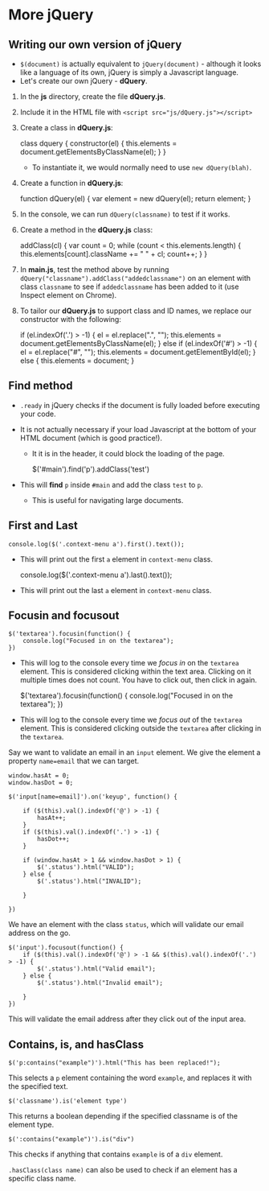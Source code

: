 # More jQuery

## Writing our own version of jQuery

- `$(document)` is actually equivalent to `jQuery(document)` - although it looks like a language of its own, jQuery is simply a Javascript language.
- Let's create our own jQuery - **dQuery**.

1. In the **js** directory, create the file **dQuery.js**.
2. Include it in the HTML file with `<script src="js/dQuery.js"></script>`
3. Create a class in **dQuery.js**:
   
    class dquery {
        constructor(el) {
            this.elements = document.getElementsByClassName(el);
        }
    }

    - To instantiate it, we would normally need to use `new dQuery(blah)`.
4. Create a function in **dQuery.js**:

    function dQuery(el) {
        var element = new dQuery(el);
        return element;
    }
5. In the console, we can run `dQuery(classname)` to test if it works.
6. Create a method in the **dQuery.js** class:

    addClass(cl) {
        var count = 0;
        while (count < this.elements.length) {
            this.elements[count].className += " " + cl;
            count++;
        }
    }

7. In **main.js**, test the method above by running `dQuery("classname").addClass("addedclassname")` on an element with class `classname` to see if `addedclassname` has been added to it (use Inspect element on Chrome).
8. To tailor our **dQuery.js** to support class and ID names, we replace our constructor with the following:

    if (el.indexOf('.') > -1) {
        el = el.replace(".", "");
        this.elements = document.getElementsByClassName(el);
    } else if (el.indexOf('#') > -1) {
        el = el.replace("#", "");
        this.elements = document.getElementById(el);
    } else {
        this.elements = document;
    }

## Find method

- `.ready` in jQuery checks if the document is fully loaded before executing your code.
- It is not actually necessary if your load Javascript at the bottom of your HTML document (which is good practice!).
  - It it is in the header, it could block the loading of the page.

    $('#main').find('p').addClass('test')

- This will **find** `p` inside `#main` and add the class `test` to `p`.
  - This is useful for navigating large documents.

## First and Last

    console.log($('.context-menu a').first().text());

- This will print out the first `a` element in `context-menu` class.

    console.log($('.context-menu a').last().text());

- This will print out the last `a` element in `context-menu` class.

## Focusin and focusout

    $('textarea').focusin(function() {
        console.log("Focused in on the textarea");
    })

- This will log to the console every time we *focus in* on the `textarea` element. This is considered clicking within the text area. Clicking on it multiple times does not count. You have to click out, then click in again.

    $('textarea').focusin(function() {
        console.log("Focused in on the textarea");
    })

- This will log to the console every time we *focus out* of the `textarea` element. This is considered clicking outside the `textarea` after clicking in the `textarea`.

Say we want to validate an email in an `input` element. We give the element a property `name=email` that we can target.

    window.hasAt = 0;
    window.hasDot = 0;

    $('input[name=email]').on('keyup', function() {

        if ($(this).val().indexOf('@') > -1) {
            hasAt++;
        }
        if ($(this).val().indexOf('.') > -1) {
            hasDot++;
        }

        if (window.hasAt > 1 && window.hasDot > 1) {
            $('.status').html("VALID");
        } else {
            $('.status').html("INVALID");

        }
        
    })

We have an element with the class `status`, which will validate our email address on the go.

    $('input').focusout(function() {
        if ($(this).val().indexOf('@') > -1 && $(this).val().indexOf('.') > -1) {
            $('.status').html("Valid email");
        } else {
            $('.status').html("Invalid email");

        }
    })

This will validate the email address after they click out of the input area.

## Contains, is, and hasClass

    $('p:contains("example")').html("This has been replaced!");

This selects a `p` element containing the word `example`, and replaces it with the specified text.

    $('classname').is('element type')

This returns a boolean depending if the specified classname is of the element type.

    $(':contains("example")').is("div")

This checks if anything that contains `example` is of a `div` element.

`.hasClass(class name)` can also be used to check if an element has a specific class name.